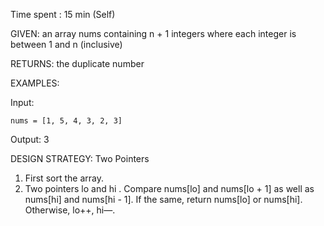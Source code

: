 Time spent : 15 min (Self)

GIVEN: an array nums containing n + 1 integers where each integer is between 1 and n (inclusive)

RETURNS: the duplicate number

EXAMPLES:

Input: 

```
nums = [1, 5, 4, 3, 2, 3]
```

Output: 3

DESIGN STRATEGY: Two Pointers



1. First sort the array.
2. Two pointers lo and hi . Compare nums[lo] and nums[lo + 1] as well as nums[hi] and nums[hi - 1]. If the same, return nums[lo] or nums[hi]. Otherwise, lo++, hi—.

